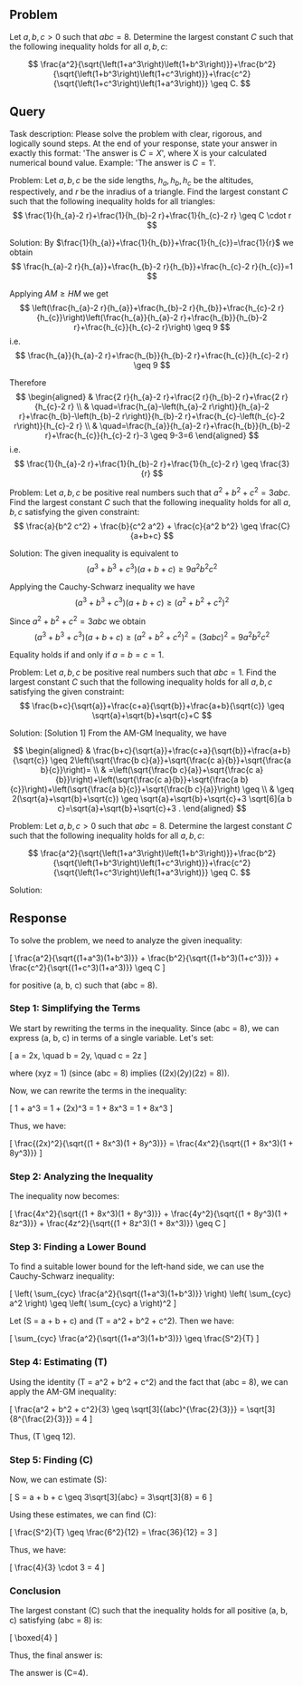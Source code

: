 ## Problem

Let $a, b, c > 0$ such that $abc = 8$. Determine the largest constant $C$ such that the following inequality holds for all $a, b, c$:

$$
\frac{a^2}{\sqrt{\left(1+a^3\right)\left(1+b^3\right)}}+\frac{b^2}{\sqrt{\left(1+b^3\right)\left(1+c^3\right)}}+\frac{c^2}{\sqrt{\left(1+c^3\right)\left(1+a^3\right)}} \geq C.
$$

## Query

Task description: Please solve the problem with clear, rigorous, and logically sound steps. At the end of your response, state your answer in exactly this format: 'The answer is $C=X$', where X is your calculated numerical bound value. Example: 'The answer is $C=1$'.



Problem: Let $a, b, c$ be the side lengths, $h_{a}, h_{b}, h_{c}$ be the altitudes, respectively, and $r$ be the inradius of a triangle. Find the largest constant $C$ such that the following inequality holds for all triangles:
$$
\frac{1}{h_{a}-2 r}+\frac{1}{h_{b}-2 r}+\frac{1}{h_{c}-2 r} \geq C \cdot r
$$

Solution: By $\frac{1}{h_{a}}+\frac{1}{h_{b}}+\frac{1}{h_{c}}=\frac{1}{r}$ we obtain
$$
\frac{h_{a}-2 r}{h_{a}}+\frac{h_{b}-2 r}{h_{b}}+\frac{h_{c}-2 r}{h_{c}}=1
$$

Applying $A M \geq H M$ we get
$$
\left(\frac{h_{a}-2 r}{h_{a}}+\frac{h_{b}-2 r}{h_{b}}+\frac{h_{c}-2 r}{h_{c}}\right)\left(\frac{h_{a}}{h_{a}-2 r}+\frac{h_{b}}{h_{b}-2 r}+\frac{h_{c}}{h_{c}-2 r}\right) \geq 9
$$
i.e.
$$
\frac{h_{a}}{h_{a}-2 r}+\frac{h_{b}}{h_{b}-2 r}+\frac{h_{c}}{h_{c}-2 r} \geq 9
$$

Therefore
$$
\begin{aligned}
& \frac{2 r}{h_{a}-2 r}+\frac{2 r}{h_{b}-2 r}+\frac{2 r}{h_{c}-2 r} \\
& \quad=\frac{h_{a}-\left(h_{a}-2 r\right)}{h_{a}-2 r}+\frac{h_{b}-\left(h_{b}-2 r\right)}{h_{b}-2 r}+\frac{h_{c}-\left(h_{c}-2 r\right)}{h_{c}-2 r} \\
& \quad=\frac{h_{a}}{h_{a}-2 r}+\frac{h_{b}}{h_{b}-2 r}+\frac{h_{c}}{h_{c}-2 r}-3 \geq 9-3=6
\end{aligned}
$$
i.e.
$$
\frac{1}{h_{a}-2 r}+\frac{1}{h_{b}-2 r}+\frac{1}{h_{c}-2 r} \geq \frac{3}{r}
$$



Problem: Let $a, b, c$ be positive real numbers such that $a^2 + b^2 + c^2 = 3abc$. Find the largest constant $C$ such that the following inequality holds for all $a, b, c$ satisfying the given constraint:
$$
\frac{a}{b^2 c^2} + \frac{b}{c^2 a^2} + \frac{c}{a^2 b^2} \geq \frac{C}{a+b+c}
$$

Solution: The given inequality is equivalent to
$$
\left(a^{3}+b^{3}+c^{3}\right)(a+b+c) \geq 9 a^{2} b^{2} c^{2}
$$

Applying the Cauchy-Schwarz inequality we have
$$
\left(a^{3}+b^{3}+c^{3}\right)(a+b+c) \geq\left(a^{2}+b^{2}+c^{2}\right)^{2}
$$

Since $a^{2}+b^{2}+c^{2}=3 a b c$ we obtain
$$
\left(a^{3}+b^{3}+c^{3}\right)(a+b+c) \geq\left(a^{2}+b^{2}+c^{2}\right)^{2}=(3 a b c)^{2}=9 a^{2} b^{2} c^{2}
$$

Equality holds if and only if $a=b=c=1$.



Problem: Let $a, b, c$ be positive real numbers such that $a b c = 1$. Find the largest constant $C$ such that the following inequality holds for all $a, b, c$ satisfying the given constraint:
$$
\frac{b+c}{\sqrt{a}}+\frac{c+a}{\sqrt{b}}+\frac{a+b}{\sqrt{c}} \geq \sqrt{a}+\sqrt{b}+\sqrt{c}+C
$$

Solution: [Solution 1]
From the AM-GM Inequality, we have

$$
\begin{aligned}
& \frac{b+c}{\sqrt{a}}+\frac{c+a}{\sqrt{b}}+\frac{a+b}{\sqrt{c}} \geq 2\left(\sqrt{\frac{b c}{a}}+\sqrt{\frac{c a}{b}}+\sqrt{\frac{a b}{c}}\right)= \\
& =\left(\sqrt{\frac{b c}{a}}+\sqrt{\frac{c a}{b}}\right)+\left(\sqrt{\frac{c a}{b}}+\sqrt{\frac{a b}{c}}\right)+\left(\sqrt{\frac{a b}{c}}+\sqrt{\frac{b c}{a}}\right) \geq \\
& \geq 2(\sqrt{a}+\sqrt{b}+\sqrt{c}) \geq \sqrt{a}+\sqrt{b}+\sqrt{c}+3 \sqrt[6]{a b c}=\sqrt{a}+\sqrt{b}+\sqrt{c}+3 .
\end{aligned}
$$

Problem: Let $a, b, c > 0$ such that $abc = 8$. Determine the largest constant $C$ such that the following inequality holds for all $a, b, c$:

$$
\frac{a^2}{\sqrt{\left(1+a^3\right)\left(1+b^3\right)}}+\frac{b^2}{\sqrt{\left(1+b^3\right)\left(1+c^3\right)}}+\frac{c^2}{\sqrt{\left(1+c^3\right)\left(1+a^3\right)}} \geq C.
$$

Solution:

## Response

To solve the problem, we need to analyze the given inequality:

\[
\frac{a^2}{\sqrt{(1+a^3)(1+b^3)}} + \frac{b^2}{\sqrt{(1+b^3)(1+c^3)}} + \frac{c^2}{\sqrt{(1+c^3)(1+a^3)}} \geq C
\]

for positive \(a, b, c\) such that \(abc = 8\).

### Step 1: Simplifying the Terms

We start by rewriting the terms in the inequality. Since \(abc = 8\), we can express \(a, b, c\) in terms of a single variable. Let's set:

\[
a = 2x, \quad b = 2y, \quad c = 2z
\]

where \(xyz = 1\) (since \(abc = 8\) implies \((2x)(2y)(2z) = 8\)).

Now, we can rewrite the terms in the inequality:

\[
1 + a^3 = 1 + (2x)^3 = 1 + 8x^3 = 1 + 8x^3
\]

Thus, we have:

\[
\frac{(2x)^2}{\sqrt{(1 + 8x^3)(1 + 8y^3)}} = \frac{4x^2}{\sqrt{(1 + 8x^3)(1 + 8y^3)}}
\]

### Step 2: Analyzing the Inequality

The inequality now becomes:

\[
\frac{4x^2}{\sqrt{(1 + 8x^3)(1 + 8y^3)}} + \frac{4y^2}{\sqrt{(1 + 8y^3)(1 + 8z^3)}} + \frac{4z^2}{\sqrt{(1 + 8z^3)(1 + 8x^3)}} \geq C
\]

### Step 3: Finding a Lower Bound

To find a suitable lower bound for the left-hand side, we can use the Cauchy-Schwarz inequality:

\[
\left( \sum_{cyc} \frac{a^2}{\sqrt{(1+a^3)(1+b^3)}} \right) \left( \sum_{cyc} a^2 \right) \geq \left( \sum_{cyc} a \right)^2
\]

Let \(S = a + b + c\) and \(T = a^2 + b^2 + c^2\). Then we have:

\[
\sum_{cyc} \frac{a^2}{\sqrt{(1+a^3)(1+b^3)}} \geq \frac{S^2}{T}
\]

### Step 4: Estimating \(T\)

Using the identity \(T = a^2 + b^2 + c^2\) and the fact that \(abc = 8\), we can apply the AM-GM inequality:

\[
\frac{a^2 + b^2 + c^2}{3} \geq \sqrt[3]{(abc)^{\frac{2}{3}}} = \sqrt[3]{8^{\frac{2}{3}}} = 4
\]

Thus, \(T \geq 12\).

### Step 5: Finding \(C\)

Now, we can estimate \(S\):

\[
S = a + b + c \geq 3\sqrt[3]{abc} = 3\sqrt[3]{8} = 6
\]

Using these estimates, we can find \(C\):

\[
\frac{S^2}{T} \geq \frac{6^2}{12} = \frac{36}{12} = 3
\]

Thus, we have:

\[
\frac{4}{3} \cdot 3 = 4
\]

### Conclusion

The largest constant \(C\) such that the inequality holds for all positive \(a, b, c\) satisfying \(abc = 8\) is:

\[
\boxed{4}
\]

Thus, the final answer is:

The answer is \(C=4\).